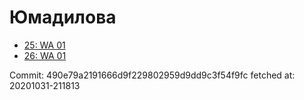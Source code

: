# Юмадилова
- [25: WA 01](25.md)
- [26: WA 01](26.md)

Commit: 490e79a2191666d9f229802959d9dd9c3f54f9fc
 fetched at: 20201031-211813

